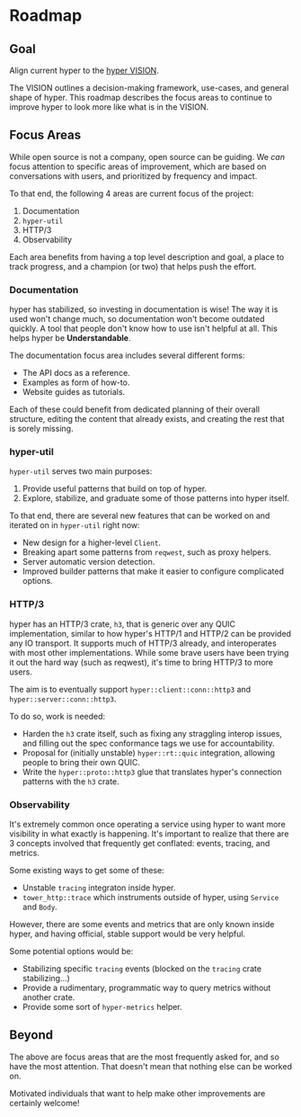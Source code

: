 # Roadmap

## Goal

Align current hyper to the [hyper VISION](./VISION.md).

The VISION outlines a decision-making framework, use-cases, and general shape
of hyper. This roadmap describes the focus areas to continue to improve hyper
to look more like what is in the VISION.

## Focus Areas

While open source is not a company, open source can be guiding. We _can_ focus
attention to specific areas of improvement, which are based on conversations
with users, and prioritized by frequency and impact.

To that end, the following 4 areas are current focus of the project:

1. Documentation
2. `hyper-util`
3. HTTP/3
4. Observability

Each area benefits from having a top level description and goal, a place to
track progress, and a champion (or two) that helps push the effort.

### Documentation

hyper has stabilized, so investing in documentation is wise! The way it is used
won't change much, so documentation won't become outdated quickly. A tool that
people don't know how to use isn't helpful at all. This helps hyper be
**Understandable**.

The documentation focus area includes several different forms:

- The API docs as a reference.
- Examples as form of how-to.
- Website guides as tutorials.

Each of these could benefit from dedicated planning of their overall structure,
editing the content that already exists, and creating the rest that is sorely
missing.

### hyper-util

`hyper-util` serves two main purposes:

1. Provide useful patterns that build on top of hyper.
2. Explore, stabilize, and graduate some of those patterns into hyper itself.

To that end, there are several new features that can be worked on and iterated
on in `hyper-util` right now:

- New design for a higher-level `Client`.
- Breaking apart some patterns from `reqwest`, such as proxy helpers.
- Server automatic version detection.
- Improved builder patterns that make it easier to configure complicated
  options.

### HTTP/3

hyper has an HTTP/3 crate, `h3`, that is generic over any QUIC implementation,
similar to how hyper's HTTP/1 and HTTP/2 can be provided any IO transport. It
supports much of HTTP/3 already, and interoperates with most other
implementations. While some brave users have been trying it out the hard way
(such as reqwest), it's time to bring HTTP/3 to more users.

The aim is to eventually support `hyper::client::conn::http3` and
`hyper::server::conn::http3`.

To do so, work is needed:

- Harden the `h3` crate itself, such as fixing any straggling interop issues,
  and filling out the spec conformance tags we use for accountability.
- Proposal for (initially unstable) `hyper::rt::quic` integration, allowing
  people to bring their own QUIC.
- Write the `hyper::proto::http3` glue that translates hyper's connection
  patterns with the `h3` crate.

### Observability

It's extremely common once operating a service using hyper to want more
visibility in what exactly is happening. It's important to realize that there
are 3 concepts involved that frequently get conflated: events, tracing, and
metrics.

Some existing ways to get some of these:

- Unstable `tracing` integraton inside hyper.
- `tower_http::trace` which instruments outside of hyper, using `Service` and
  `Body`.

However, there are some events and metrics that are only known inside hyper,
and having official, stable support would be very helpful.

Some potential options would be:

- Stabilizing specific `tracing` events (blocked on the `tracing` crate
  stabilizing...)
- Provide a rudimentary, programmatic way to query metrics without another
  crate.
- Provide some sort of `hyper-metrics` helper.

## Beyond

The above are focus areas that are the most frequently asked for, and so have
the most attention. That doesn't mean that nothing else can be worked on.

Motivated individuals that want to help make other improvements are certainly
welcome!

